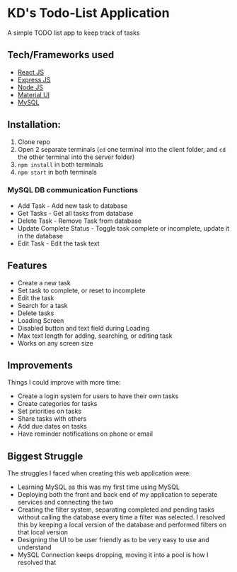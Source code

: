 # KD's Todo-List Application

A simple TODO list app to keep track of tasks

## Tech/Frameworks used
- [React JS](https://reactjs.org/)
- [Express JS](https://expressjs.com/)
- [Node JS](https://nodejs.org/en/)
- [Material UI](https://mui.com/)
- [MySQL](https://www.mysql.com/)

## Installation:
1. Clone repo
2. Open 2 separate terminals (``cd`` one terminal into the client folder, and ``cd`` the other terminal into the server folder)
3. ``npm install`` in both terminals
5. ``npm start`` in both terminals


### MySQL DB communication Functions
- Add Task
		- Add new task to database
- Get Tasks
		- Get all tasks from database
- Delete Task
		- Remove Task from database
- Update Complete Status
		- Toggle task complete or incomplete, update it in the database
- Edit Task
		- Edit the task text


## Features
- Create a new task
- Set task to complete, or reset to incomplete
- Edit the task
- Search for a task
- Delete tasks
- Loading Screen
- Disabled button and text field during Loading
- Max text length for adding, searching, or editing task
- Works on any screen size

## Improvements
Things I could improve with more time:
 - Create a login system for users to have their own tasks
 - Create categories for tasks
 - Set priorities on tasks
 - Share tasks with others
 - Add due dates on tasks
 - Have reminder notifications on phone or email

## Biggest Struggle
The struggles I faced when creating this web application were:
- Learning MySQL as this was my first time using MySQL
- Deploying both the front and back end of my application to seperate services and connecting the two
- Creating the filter system, separating completed and pending tasks without calling the database every time a filter was selected. I resolved this by keeping a local version of the database and performed filters on that local version
-   Designing the UI to be user friendly as to be very easy to use and understand
- MySQL Connection keeps dropping, moving it into a pool is how I resolved that

